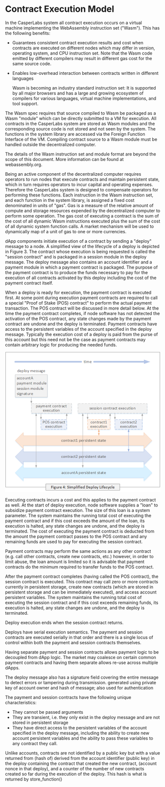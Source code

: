 # Contract Execution Model

In the CasperLabs system all contract execution occurs on a virtual machine implementing the WebAssembly instruction set \("Wasm"\). This has the following benefits:

* Guarantees consistent contract execution results and cost when contracts are executed on different nodes which may differ in version, operating system, and CPU instruction set. Note that the Wasm code emitted by different compilers may result in different gas cost for the same source code.
* Enables low-overhead interaction between contracts written in different languages

  Wasm is becoming an industry standard instruction set: It is supported by all major browsers and has a large and growing ecosystem of compilers for various languages, virtual machine implementations, and tool support.

The Wasm spec requires that source compiled to Wasm be packaged as a Wasm "module" which can be directly submitted to a VM for execution. All contracts in the CasperLabs system are stored as Wasm modules and  the corresponding source code is not stored and not seen by the system. The functions in the system library are accessed via the Foreign Function Interface of the VM. Compiling contract source to a Wasm module must be handled outside the decentralized computer.

The details of the Wasm instruction set and module format are beyond the scope of this document.  More information can be found at webassembly.org.

Being an active component of the decentralized computer requires operators to run nodes that execute contracts and maintain persistent state, which in turn requires operators to incur capital and operating expenses. Therefore the CasperLabs system is designed to compensate operators for performing these functions. Each instruction in the Wasm instruction set, and each function in the system library, is assigned a fixed cost denominated in units of "gas". Gas is a measure of the relative amount of compute and storage resources expended by the decentralized computer to perform some operation. The gas cost of executing a contract is the sum of the cost of all dynamic Wasm instructions executed plus the sum of the cost of all dynamic system function calls. A market mechanism will be used to dynamically map of a unit of gas to one or more currencies.

dApp components initiate execution of a contract by sending a "deploy" message to a node. A simplified view of the lifecycle of a deploy is depicted in Figure 3. The contract whose execution is being requested is called the "session contract" and is packaged in a session module in the deploy message. The deploy message also contains an account identifier and a payment module in which a payment contract is packaged. The purpose of the payment contract is to produce the funds necessary to pay for the execution of all contracts activated by this deploy including the cost of the payment contract itself.

When a deploy is ready for execution, the payment contract is executed first. At some point during execution payment contracts are required to call a special "Proof of Stake \(POS\) contract" to perform the actual payment transaction. The POS contract will be discussed in more detail below. At the time the payment contract completes, if node software has not detected the activation of the POS contract, any state changes made by the payment contract are undone and the deploy is terminated. Payment contracts have access to the persistent variables of the account specified in the deploy message. Typically the execution cost of a deploy is paid from the purse of this account but this need not be the case as payment contracts may contain arbitrary logic for producing the needed funds.

![Figure 4: KV Store API](../../.gitbook/assets/wpfig4simpledeploy.png)

Executing contracts incurs a cost and this applies to the payment contract as well. At the start of deploy execution, node software supplies a "loan" to subsidize payment contract execution. The size of this loan is a system parameter. The system maintains the running total cost of executing the payment contract and if this cost exceeds the amount of the loan, its execution is halted, any state changes are undone, and the deploy is terminated. The cost of executing the payment contract is deducted from the amount the payment contract passes to the POS contract and any remaining funds are used to pay for executing the session contract.

Payment contracts may perform the same actions as any other contract \(e.g. call other contracts, create new contracts, etc.\) however, in order to limit abuse, the loan amount is limited so it is advisable that payment contracts do the minimum required to transfer funds to the POS contract.

After the payment contract completes \(having called the POS contract\), the session contract is executed. This contract may call zero or more contracts currently in persistent storage, create new contracts \(which are stored in persistent storage and can be immediately executed\), and access account persistent variables. The system maintains the running total cost of executing the session contract and if this cost exceeds remaining funds, its execution is halted, any state changes are undone, and the deploy is terminated.

Deploy execution ends when the session contract returns.

Deploys have serial execution semantics. The payment and session contracts are executed serially in that order and there is a single locus of control within both the payment and session contracts themselves.

Having separate payment and session contracts allows payment logic to be decoupled from dApp logic. The market may coalesce on certain common payment contracts and having them separate allows re-use across multiple dApps.

The deploy message also has a signature field covering the entire message to detect errors or tampering during transmission. generated using private key of account owner and hash of message; also used for authentication

The payment and session contracts have the following unique characteristics:

* They cannot be passed arguments
* They are transient, i.e. they only exist in the deploy message and are not stored in persistent storage
* They have direct access to the persistent variables of the account specified in the deploy message, including the ability to create new account persistent variables and the ability to pass these variables to any contract they call.

Unlike accounts, contracts are not identified by a public key but with a value returned from \(hash of\) derived from the account identifier \(public key\) in the deploy containing the contract that created the new contract, \(account nonce in that deploy\), and a counter of the number of new contracts created so far during the execution of the deploy. This hash is what is returned by store\_function\(\)

